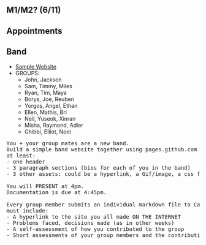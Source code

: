 ## M1/M2? (6/11)

## Appointments

## Band
- [Sample Website](https://kariestes.github.io/)
- GROUPS:
  - John, Jackson
  - Sam, Timmy, Miles
  - Ryan, Tim, Maya
  - Borys, Joe, Reuben
  - Yorgos, Angel, Ethan
  - Ellen, Mathis, Bri
  - Neil, Yuseok, Xinran
  - Misha, Raymond, Adler
  - Ghibbi, Elliot, Noel
<pre>
You + your group mates are a new band.
Build a simple band website together using pages.github.com where your index.html file has
at least:
- one header
- 3 paragraph sections (bios for each of you in the band)
- 3 other assets: could be a hyperlink, a Gif/image, a css file, etc.

You will PRESENT at 4pm.
Documentation is due at 4:45pm.

Every group member submits an individual markdown file to Canvas. The markdown file
must include:
- A hyperlink to the site you all made ON THE INTERNET
- Problems faced, decisions made (as in other weeks)
- A self-assessment of how you contributed to the group
- Short assessments of your group members and the contributions they made
</pre>
